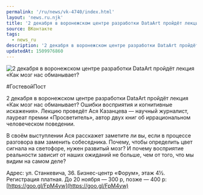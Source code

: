 ```yaml
---
permalink: '/ru/news/vk-4740/index.html'
layout: 'news.ru.njk'
title: '2 декабря в воронежском центре разработки DataArt пройдёт лекция «Как мозг нас обманывает? Оши'
source: ВКонтакте
tags:
  - news_ru
description: '2 декабря в воронежском центре разработки DataArt пройдёт лекция «Как мозг нас обманывает?'
updatedAt: 1509976860
---
```

![2 декабря в воронежском центре разработки DataArt пройдёт лекция «Как мозг нас обманывает?](https://sun9-52.userapi.com/impf/c841636/v841636277/32d11/nEtngRUvucU.jpg?size=798x478&quality=96&proxy=1&sign=fcfac0f3a1460c718dab112552b97c44&c_uniq_tag=MSK1iGOHEFdmCe3kftB9iBAXnb6QMxU_YHeyLL0hCyI&type=album)

#ГостевойПост

2 декабря в воронежском центре разработки DataArt пройдёт лекция «Как мозг нас обманывает? Ошибки восприятия и когнитивные искажения». Лекцию проведёт Ася Казанцева — научный журналист, лауреат премии «Просветитель», автор двух книг об иррациональном человеческом поведении.

В своём выступлении Ася расскажет заметите ли вы, если в процессе разговора вам заменить собеседника. Почему, чтобы определить цвет сигнала на светофоре, нужен развитый мозг? И почему восприятие реальности зависит от наших ожиданий не больше, чем от того, что мы видим на самом деле?

Адрес: ул. Станкевича, 36. Бизнес-центр «Форум», этаж 4½.
Регистрация платная. До 20 ноября — 300 р, позже — 400 р: [https://goo.gl/FpM4yw](https://goo.gl/FpM4yw)
